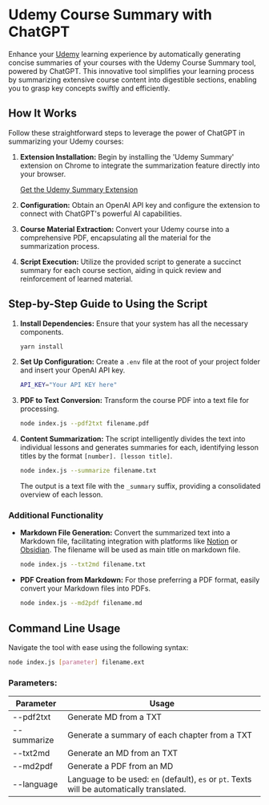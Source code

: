 # Udemy Course Summary with ChatGPT

Enhance your [Udemy](https://www.udemy.com/) learning experience by
automatically generating concise summaries of your courses with the Udemy Course
Summary tool, powered by ChatGPT. This innovative tool simplifies your learning
process by summarizing extensive course content into digestible sections,
enabling you to grasp key concepts swiftly and efficiently.

## How It Works

Follow these straightforward steps to leverage the power of ChatGPT in
summarizing your Udemy courses:

1. **Extension Installation:** Begin by installing the 'Udemy Summary' extension
   on Chrome to integrate the summarization feature directly into your browser.

   [Get the Udemy Summary Extension](https://chromewebstore.google.com/detail/udemy-summary-harness-the/dcclmkicpmnakdmgehlbbcagfpkdpkdl)

2. **Configuration:** Obtain an OpenAI API key and configure the extension to
   connect with ChatGPT's powerful AI capabilities.
3. **Course Material Extraction:** Convert your Udemy course into a
   comprehensive PDF, encapsulating all the material for the summarization
   process.
4. **Script Execution:** Utilize the provided script to generate a succinct
   summary for each course section, aiding in quick review and reinforcement of
   learned material.

## Step-by-Step Guide to Using the Script

1. **Install Dependencies:** Ensure that your system has all the necessary
   components.

   ```bash
   yarn install
   ```

2. **Set Up Configuration:** Create a `.env` file at the root of your project
   folder and insert your OpenAI API key.

   ```bash
   API_KEY="Your API KEY here"
   ```

3. **PDF to Text Conversion:** Transform the course PDF into a text file for
   processing.

   ```bash
   node index.js --pdf2txt filename.pdf
   ```

4. **Content Summarization:** The script intelligently divides the text into
   individual lessons and generates summaries for each, identifying lesson
   titles by the format `[number]. [lesson title]`.

   ```bash
   node index.js --summarize filename.txt
   ```

   The output is a text file with the `_summary` suffix, providing a
   consolidated overview of each lesson.

### Additional Functionality

- **Markdown File Generation:** Convert the summarized text into a Markdown
  file, facilitating integration with platforms like
  [Notion](https://www.notion.so/) or [Obsidian](https://obsidian.md/). The
  filename will be used as main title on markdown file.
  ```bash
  node index.js --txt2md filename.txt
  ```
- **PDF Creation from Markdown:** For those preferring a PDF format, easily
  convert your Markdown files into PDFs.
  ```bash
  node index.js --md2pdf filename.md
  ```

## Command Line Usage

Navigate the tool with ease using the following syntax:

```bash
node index.js [parameter] filename.ext
```

### Parameters:

| Parameter           | Usage                                                                                      |
| ------------------- | ------------------------------------------------------------------------------------------ |
| --pdf2txt           | Generate MD from a TXT                                                                     |
| --summarize         | Generate a summary of each chapter from a TXT                                              |
| --txt2md            | Generate an MD from an TXT                                                                 |
| --md2pdf            | Generate a PDF from an MD                                                                  |
| --language <string> | Language to be used: `en` (default), `es` or `pt`. Texts will be automatically translated. |
